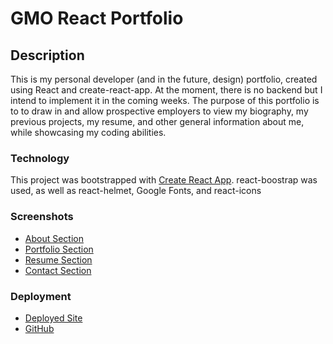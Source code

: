 # GMO React Portfolio

## Description

This is my personal developer (and in the future, design) portfolio, created using React and create-react-app. At the moment, there is no backend but I intend to implement it in the coming weeks. The purpose of this portfolio is to to draw in and allow prospective employers to view my biography, my previous projects, my resume, and other general information about me, while showcasing my coding abilities. 

### Technology

This project was bootstrapped with [Create React App](https://github.com/facebook/create-react-app).
react-boostrap was used, as well as react-helmet, Google Fonts, and react-icons

### Screenshots

* [About Section](./src/assets/images/about-screenshot.png)
* [Portfolio Section](./src/assets/images/project-screenshot.png)
* [Resume Section](./src/assets/images/resume-screenshot.png)
* [Contact Section](./src/assets/images/contact-screenshot.png)

### Deployment

* [Deployed Site]()
* [GitHub](https://github.com/gabrielaortiz6/gmo-portfolio)
